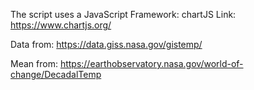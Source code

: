 The script uses a JavaScript Framework: chartJS
Link: https://www.chartjs.org/

Data from: https://data.giss.nasa.gov/gistemp/


Mean from: https://earthobservatory.nasa.gov/world-of-change/DecadalTemp
